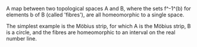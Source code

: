 A map between two topological spaces A and B, where the sets f^-1^(b)
for elements b of B (called 'fibres'), are all homeomorphic to a single
space.

The simplest example is the Möbius strip, for which A is the Möbius
strip, B is a circle, and the fibres are homeomorphic to an interval on
the real number line.
